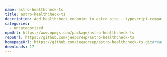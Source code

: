 ```yaml
---
name: astro-healthcheck-ts
title: astro-healthcheck-ts
description: Add healthcheck endpoint to astro site - typescript-compatible
categories:
  - uncategorized
npmUrl: https://www.npmjs.com/package/astro-healthcheck-ts
repoUrl: https://github.com/jeepcreep/astro-healthcheck-ts
homepageUrl: https://github.com/jeepcreep/astro-healthcheck-ts.git#readme
downloads: 17
---
```


